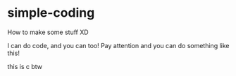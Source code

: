 # simple-coding
How to make some stuff XD

I can do code, and you can too! Pay attention and you can do something like this!

this is c btw

